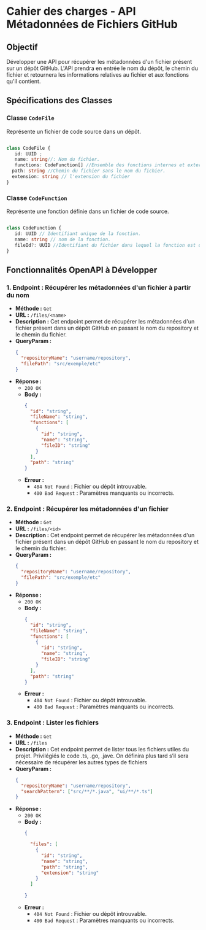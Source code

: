 
# Cahier des charges - API Métadonnées de Fichiers GitHub

## Objectif
Développer une API pour récupérer les métadonnées d'un fichier présent sur un dépôt GitHub. L'API prendra en entrée le nom du dépôt, le chemin du fichier et retournera les informations relatives au fichier et aux fonctions qu'il contient.

## Spécifications des Classes


### Classe `CodeFile`
Représente un fichier de code source dans un dépôt.

```ts

class CodeFile {
   id: UUID ;
   name: string//: Nom du fichier.
   functions: CodeFunction[] //Ensemble des fonctions internes et externes au fichier.
  path: string //Chemin du fichier sans le nom du fichier.
  extension: string // l'extension du fichier
}

```

### Classe `CodeFunction`
Représente une fonction définie dans un fichier de code source.

```ts

class CodeFunction {
   id: UUID // Identifiant unique de la fonction.
   name: string // nom de la fonction.
   fileId?: UUID //Identifiant du fichier dans lequel la fonction est déclarée. Ce champ est optionnel.
}

```


## Fonctionnalités OpenAPI à Développer

### 1. Endpoint : Récupérer les métadonnées d'un fichier à partir du nom

- **Méthode :** `Get`
- **URL :** `/files/<name>`
- **Description :** Cet endpoint permet de récupérer les métadonnées d'un fichier présent dans un dépôt GitHub en passant le nom du repository et le chemin du fichier.
- **QueryParam :**
  ```json
  {
    "repositoryName": "username/repository",
    "filePath": "src/exemple/etc"
  }
  ```
- **Réponse :**
  - `200 OK`
  - **Body :**
    ```json
    {
      "id": "string",
      "fileName": "string",
      "functions": [
        {
          "id": "string",
          "name": "string",
          "fileID": "string"
        }
      ],
      "path": "string"
    }
    ```
  - **Erreur :**
    - `404 Not Found` : Fichier ou dépôt introuvable.
    - `400 Bad Request` : Paramètres manquants ou incorrects.


### 2. Endpoint : Récupérer les métadonnées d'un fichier

- **Méthode :** `Get`
- **URL :** `/files/<id>`
- **Description :** Cet endpoint permet de récupérer les métadonnées d'un fichier présent dans un dépôt GitHub en passant le nom du repository et le chemin du fichier.
- **QueryParam :**
  ```json
  {
    "repositoryName": "username/repository",
    "filePath": "src/exemple/etc"
  }
  ```
- **Réponse :**
  - `200 OK`
  - **Body :**
    ```json
    {
      "id": "string",
      "fileName": "string",
      "functions": [
        {
          "id": "string",
          "name": "string",
          "fileID": "string"
        }
      ],
      "path": "string"
    }
    ```
  - **Erreur :**
    - `404 Not Found` : Fichier ou dépôt introuvable.
    - `400 Bad Request` : Paramètres manquants ou incorrects.


### 3. Endpoint : Lister les fichiers

- **Méthode :** `Get`
- **URL :** `/files`
- **Description :** Cet endpoint permet de lister tous les fichiers utiles du projet. Privilégiés le code .ts, .go, .jave. On définira plus tard s’il sera nécessaire de récupérer les autres types de fichiers 
- **QueryParam :**
  ```json
  {
    "repositoryName": "username/repository",
    "searchPattern": ["src/**/*.java", "ui/**/*.ts"]
  }
  ```
- **Réponse :**
  - `200 OK`
  - **Body :**
    ```json
    {
    
      "files": [
        {
          "id": "string",
          "name": "string",
          "path": "string",
          "extension": "string"
        }
      ]
     
    }
    ```
  - **Erreur :**
    - `404 Not Found` : Fichier ou dépôt introuvable.
    - `400 Bad Request` : Paramètres manquants ou incorrects.
